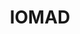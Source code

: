 ---
draft: false
title: IOMAD
content:
  id: iomad
  name: IOMAD
  logo: /images/applications/others/iomad/logo.png
  website: https://www.iomad.org/
  iframe_website: /website/applications/others/iomad
  dashboardImage: /images/applications/others/iomad/screenshot-1.png
  short_description: IOMAD is a multi-tenancy solution for business, corporate, and workplace Moodle markets.
  description: IOMAD is an open-source multi-tenancy solution for business, corporate, and workplace Moodle markets. You’ll find up-to-date code releases on GitHub, as well as bug tracking, monitoring, and fixes, and open access to all documentation. Following Moodle for upgrades, staying in line with all versions and security patches, IOMAD is easy to apply to your existing Moodle system – and easy to remove if you change your mind.
  features:
    - title: Multi-tenancy
      description: Allowing you to create multiple companies that sit on top of your Moodle installation, IOMAD provides a space where users and courses can be precisely assigned.
    - title: Reporting
      description: Integral to IOMAD is the fact that it recognizes the multi-tenancy and hierarchical divisions defined in each site. As part of the devolved administration functionality, only the role-appropriate information is provided to assigned managers.
    - title: Course Management
      description: Using enhanced management tools, IOMAD picks up where Moodle drops off. With an automatic course life-cycle for re-certification settings, course sharing options, prescriptive learning paths, and periodic activity release through micro-learning, IOMAD can help you organize and automate your courses to your exact specifications.
    - title: Administration
      description: IOMAD is designed to allow tenant-specific devolution of some, or all, administration tasks. Managers can create, edit, delete, and suspend users, enroll them in courses, allocate licenses, and hierarchically access the reporting functionality.
  screenshots:
    - /images/applications/others/iomad/screenshot-1.png
    - /images/applications/others/iomad/screenshot-2.png
---